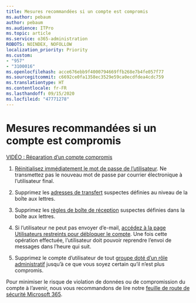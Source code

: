```yaml
---
title: Mesures recommandées si un compte est compromis
ms.author: pebaum
author: pebaum
ms.audience: ITPro
ms.topic: article
ms.service: o365-administration
ROBOTS: NOINDEX, NOFOLLOW
localization_priority: Priority
ms.custom:
- "957"
- "3100016"
ms.openlocfilehash: acce676ebb9f4000794669ffb268e7b4fe057f77
ms.sourcegitcommit: c6692ce0fa1358ec3529e59ca0ecdfdea4cdc759
ms.translationtype: HT
ms.contentlocale: fr-FR
ms.lasthandoff: 09/15/2020
ms.locfileid: "47771278"
---
```

# <a name="recommended-steps-to-take-if-an-account-is-compromised"></a>Mesures recommandées si un compte est compromis

[VIDÉO : Réparation d’un compte compromis](https://www.microsoft.com/videoplayer/embed/RE2jvOb?pid=ocpVideo0-innerdiv-oneplayer&amp;postJsllMsg=true&amp;maskLevel=20&amp;autoplay=true)
  
1. [Réinitialisez immédiatement le mot de passe de l’utilisateur](https://docs.microsoft.com/microsoft-365/admin/add-users/reset-passwords). Ne transmettez pas le nouveau mot de passe par courrier électronique à l’utilisateur final.

2. Supprimez les [adresses de transfert](https://docs.microsoft.com/microsoft-365/admin/email/configure-email-forwarding) suspectes définies au niveau de la boîte aux lettres.

3. Supprimez les [règles de boîte de réception](https://support.office.com/article/1433E3A0-7FB0-4999-B536-50E05CB67FED) suspectes définies dans la boîte aux lettres.

4. Si l’utilisateur ne peut pas envoyer d’e-mail, [accédez à la page Utilisateurs restreints pour débloquer le compte](https://protection.office.com/?hash=/restrictedusers). Une fois cette opération effectuée, l’utilisateur doit pouvoir reprendre l’envoi de messages dans l’heure qui suit.

5. Supprimez le compte d’utilisateur de tout [groupe doté d’un rôle administratif](https://docs.microsoft.com/microsoft-365/admin/add-users/assign-admin-roles) jusqu’à ce que vous soyez certain qu’il n’est plus compromis.

Pour minimiser le risque de violation de données ou de compromission du compte à l’avenir, nous vous recommandons de lire notre [feuille de route de sécurité Microsoft 365](https://docs.microsoft.com//office365/securitycompliance/security-roadmap).
  